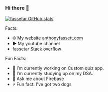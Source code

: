 ### Hi there 👋
[![fassetar GitHub stats](https://github-readme-stats.vercel.app/api?username=fassetar)](https://github.com/fassetar)
<!--
**fassetar/fassetar** is a ✨ _special_ ✨ repository because its my GitHub profile.
Here are some ideas to get you started:

- 🔭 I’m currently working on an ant hill.
- 🌱 I’m currently learning how to push you out an window.
- 👯 I’m looking to collaborate on a ant farm.
- 🤔 I’m looking for help with my skin fluent.
- 💬 Ask me about my weiner!
- 📫 How to reach me: via your mother, she's got the deets.
- 😄 Pronouns: daddy
- ⚡ Fun fact: I'm fun on a bun.
-->

Facts:

- 🌐 My website [anthonyfassett.com](https://anthonyfassett.com)
- ▶️ My youtube channel <!--[Developer tips]()-->
- fassetar [Stack overflow]()

Fun Facts:

- 🔭 I’m currently working on Custom quiz app.
- 🌱 I’m currently studying up on my DSA.
- 💬 Ask me about Firebase
- ⚡ Fun fact: I've got two dogs

